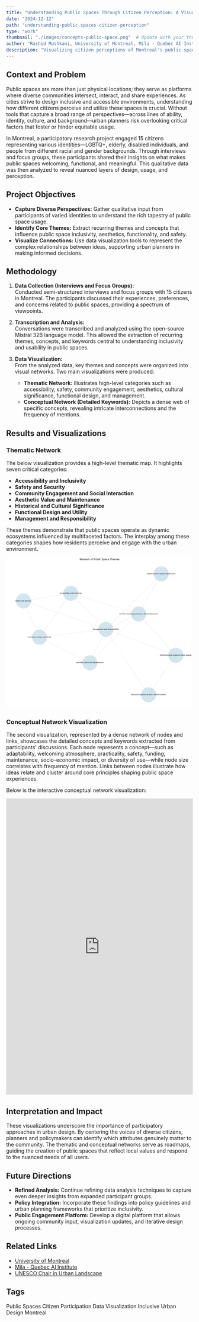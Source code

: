 ```yaml
---
title: "Understanding Public Spaces Through Citizen Perception: A Visual Exploration"
date: "2024-12-12"
path: "understanding-public-spaces-citizen-perception"
type: "work"
thumbnail: "./images/concepts-public-space.png"  # Update with your thumbnail image path
author: "Rashid Mushkani, University of Montreal, Mila - Quebec AI Institute"
description: "Visualizing citizen perceptions of Montreal's public spaces to reveal underlying themes, concepts, and opportunities for inclusive urban design."
---
```


## Context and Problem

Public spaces are more than just physical locations; they serve as platforms where diverse communities intersect, interact, and share experiences. As cities strive to design inclusive and accessible environments, understanding how different citizens perceive and utilize these spaces is crucial. Without tools that capture a broad range of perspectives—across lines of ability, identity, culture, and background—urban planners risk overlooking critical factors that foster or hinder equitable usage.

In Montreal, a participatory research project engaged 15 citizens representing various identities—LGBTQ+, elderly, disabled individuals, and people from different racial and gender backgrounds. Through interviews and focus groups, these participants shared their insights on what makes public spaces welcoming, functional, and meaningful. This qualitative data was then analyzed to reveal nuanced layers of design, usage, and perception.

## Project Objectives

- **Capture Diverse Perspectives:** Gather qualitative input from participants of varied identities to understand the rich tapestry of public space usage.
- **Identify Core Themes:** Extract recurring themes and concepts that influence public space inclusivity, aesthetics, functionality, and safety.
- **Visualize Connections:** Use data visualization tools to represent the complex relationships between ideas, supporting urban planners in making informed decisions.

## Methodology

1. **Data Collection (Interviews and Focus Groups):**  
   Conducted semi-structured interviews and focus groups with 15 citizens in Montreal. The participants discussed their experiences, preferences, and concerns related to public spaces, providing a spectrum of viewpoints.

2. **Transcription and Analysis:**  
   Conversations were transcribed and analyzed using the open-source Mistral 32B language model. This allowed the extraction of recurring themes, concepts, and keywords central to understanding inclusivity and usability in public spaces.

3. **Data Visualization:**  
   From the analyzed data, key themes and concepts were organized into visual networks. Two main visualizations were produced:
   
   - **Thematic Network:** Illustrates high-level categories such as accessibility, safety, community engagement, aesthetics, cultural significance, functional design, and management.
   - **Conceptual Network (Detailed Keywords):** Depicts a dense web of specific concepts, revealing intricate interconnections and the frequency of mentions.

## Results and Visualizations

### Thematic Network

The below visualization provides a high-level thematic map. It highlights seven critical categories:

- **Accessibility and Inclusivity**
- **Safety and Security**
- **Community Engagement and Social Interaction**
- **Aesthetic Value and Maintenance**
- **Historical and Cultural Significance**
- **Functional Design and Utility**
- **Management and Responsibility**

These themes demonstrate that public spaces operate as dynamic ecosystems influenced by multifaceted factors. The interplay among these categories shapes how residents perceive and engage with the urban environment.

![Thematic Network Visualization](./images/thematic_network.png)

### Conceptual Network Visualization

The second visualization, represented by a dense network of nodes and links, showcases the detailed concepts and keywords extracted from participants' discussions. Each node represents a concept—such as adaptability, welcoming atmosphere, practicality, safety, funding, maintenance, socio-economic impact, or diversity of use—while node size correlates with frequency of mention. Links between nodes illustrate how ideas relate and cluster around core principles shaping public space experiences.

Below is the interactive conceptual network visualization:

<iframe src="https://mid-spaces.github.io/landing-page/nodesplot.html" width="100%" height="800px" style="border:none;"></iframe> 


## Interpretation and Impact

These visualizations underscore the importance of participatory approaches in urban design. By centering the voices of diverse citizens, planners and policymakers can identify which attributes genuinely matter to the community. The thematic and conceptual networks serve as roadmaps, guiding the creation of public spaces that reflect local values and respond to the nuanced needs of all users.

## Future Directions

- **Refined Analysis:** Continue refining data analysis techniques to capture even deeper insights from expanded participant groups.
- **Policy Integration:** Incorporate these findings into policy guidelines and urban planning frameworks that prioritize inclusivity.
- **Public Engagement Platform:** Develop a digital platform that allows ongoing community input, visualization updates, and iterative design processes.

## Related Links

- [University of Montreal](https://www.umontreal.ca/)
- [Mila - Quebec AI Institute](https://mila.quebec/en)
- [UNESCO Chair in Urban Landscape](https://unesco-studio.umontreal.ca/)

## Tags

<div class="tags">
  <span class="tag">Public Spaces</span>
  <span class="tag">Citizen Participation</span>
  <span class="tag">Data Visualization</span>
  <span class="tag">Inclusive Urban Design</span>
  <span class="tag">Montreal</span>
</div>
